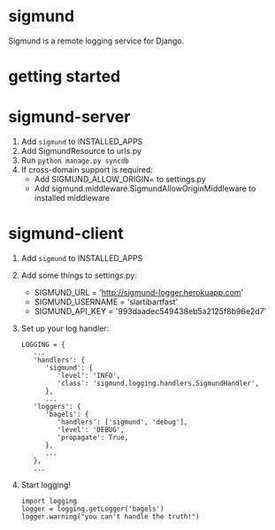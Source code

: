 sigmund
=======
Sigmund is a remote logging service for Django.


getting started
===============


sigmund-server
==============
1. Add `sigmund` to INSTALLED_APPS
2. Add SigmundResource to urls.py
3. Run `python manage.py syncdb`
4. If cross-domain support is required:
   - Add SIGMUND_ALLOW_ORIGIN=<regex> to settings.py
   - Add sigmund.middleware.SigmundAllowOriginMiddleware
     to installed middleware



sigmund-client
==============
1. Add `sigmund` to INSTALLED_APPS
2. Add some things to settings.py:
   - SIGMUND_URL = 'http://sigmund-logger.herokuapp.com'
   - SIGMUND_USERNAME = 'slartibartfast'
   - SIGMUND_API_KEY = '993daadec549438eb5a2125f8b96e2d7'
3. Set up your log handler:

   ```
   LOGGING = {
      ...
      'handlers': {
         'sigmund': {
            'level': 'INFO',
            'class': 'sigmund.logging.handlers.SigmundHandler',
         },
         ...
      'loggers': {
         'bagels': {
            'handlers': ['sigmund', 'debug'],
            'level': 'DEBUG',
            'propagate': True,
         },
         ...
      },
      ...
   ```
4. Start logging!

   ```
   import logging
   logger = logging.getLogger('bagels')
   logger.warning("you can't handle the truth!")
   ```
